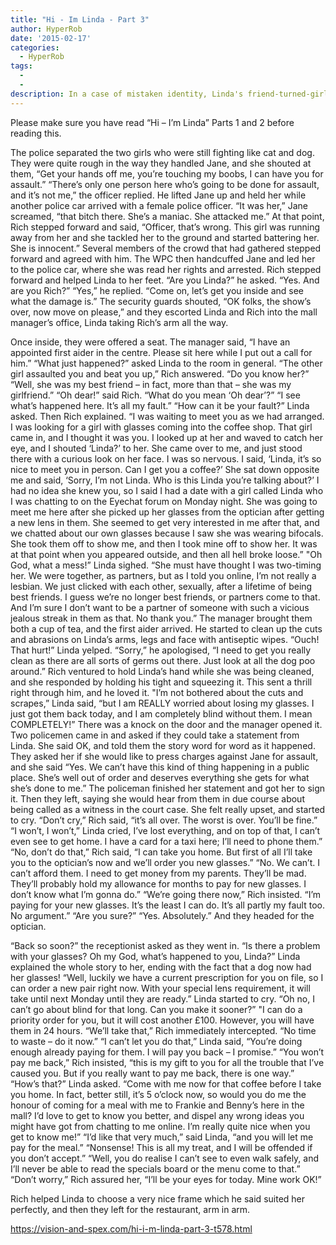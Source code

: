 ```yaml
---
title: "Hi - Im Linda - Part 3"
author: HyperRob
date: '2015-02-17'
categories:
  - HyperRob
tags:
  - 
  - 
description: In a case of mistaken identity, Linda's friend-turned-girlfriend violently attacks her, leaving Linda questioning everything.
---
```

Please make sure you have read “Hi – I’m Linda” Parts 1 and 2 before reading this.

The police separated the two girls who were still fighting like cat and dog. They were quite rough in the way they handled Jane, and she shouted at them, “Get your hands off me, you’re touching my boobs, I can have you for assault.”
“There’s only one person here who’s going to be done for assault, and it’s not me,” the officer replied. He lifted Jane up and held her while another police car arrived with a female police officer.
“It was her,” Jane screamed, “that bitch there. She’s a maniac. She attacked me.”
At that point, Rich stepped forward and said, “Officer, that’s wrong. This girl was running away from her and she tackled her to the ground and started battering her. She is innocent.” Several members of the crowd that had gathered stepped forward and agreed with him. The WPC then handcuffed Jane and led her to the police car, where she was read her rights and arrested. Rich stepped forward and helped Linda to her feet.
“Are you Linda?” he asked.
“Yes. And are you Rich?”
“Yes,” he replied. “Come on, let’s get you inside and see what the damage is.”
The security guards shouted, “OK folks, the show’s over, now move on please,” and they escorted Linda and Rich into the mall manager’s office, Linda taking Rich’s arm all the way.

Once inside, they were offered a seat. The manager said, “I have an appointed first aider in the centre. Please sit here while I put out a call for him.”
“What just happened?” asked Linda to the room in general.
“The other girl assaulted you and beat you up,” Rich answered. “Do you know her?”
“Well, she was my best friend – in fact, more than that – she was my girlfriend.”
“Oh dear!” said Rich.
“What do you mean ‘Oh dear’?”
“I see what’s happened here. It’s all my fault.”
“How can it be your fault?” Linda asked.
Then Rich explained. “I was waiting to meet you as we had arranged. I was looking for a girl with glasses coming into the coffee shop. That girl came in, and I thought it was you. I looked up at her and waved to catch her eye, and I shouted ‘Linda?’ to her. She came over to me, and just stood there with a curious look on her face. I was so nervous. I said, ‘Linda, it’s so nice to meet you in person. Can I get you a coffee?’ She sat down opposite me and said, ‘Sorry, I’m not Linda. Who is this Linda you’re talking about?’
I had no idea she knew you, so I said I had a date with a girl called Linda who I was chatting to on the Eyechat forum on Monday night. She was going to meet me here after she picked up her glasses from the optician after getting a new lens in them. She seemed to get very interested in me after that, and we chatted about our own glasses because I saw she was wearing bifocals. She took them off to show me, and then I took mine off to show her. It was at that point when you appeared outside, and then all hell broke loose.”
"Oh God, what a mess!” Linda sighed. “She must have thought I was two-timing her. We were together, as partners, but as I told you online, I’m not really a lesbian. We just clicked with each other, sexually, after a lifetime of being best friends. I guess we’re no longer best friends, or partners come to that. And I’m sure I don’t want to be a partner of someone with such a vicious jealous streak in them as that. No thank you.”
The manager brought them both a cup of tea, and the first aider arrived. He started to clean up the cuts and abrasions on Linda’s arms, legs and face with antiseptic wipes.
“Ouch! That hurt!” Linda yelped.
“Sorry,” he apologised, “I need to get you really clean as there are all sorts of germs out there. Just look at all the dog poo around.”
Rich ventured to hold Linda’s hand while she was being cleaned, and she responded by holding his tight and squeezing it. This sent a thrill right through him, and he loved it.
"I’m not bothered about the cuts and scrapes,” Linda said, “but I am REALLY worried about losing my glasses. I just got them back today, and I am completely blind without them. I mean COMPLETELY!”
There was a knock on the door and the manager opened it. Two policemen came in and asked if they could take a statement from Linda. She said OK, and told them the story word for word as it happened. They asked her if she would like to press charges against Jane for assault, and she said “Yes. We can’t have this kind of thing happening in a public place. She’s well out of order and deserves everything she gets for what she’s done to me.”
The policeman finished her statement and got her to sign it. Then they left, saying she would hear from them in due course about being called as a witness in the court case. She felt really upset, and started to cry.
“Don’t cry,” Rich said, “it’s all over. The worst is over. You’ll be fine.”
“I won’t, I won’t,” Linda cried, I’ve lost everything, and on top of that, I can’t even see to get home. I have a card for a taxi here; I’ll need to phone them.”
“No, don’t do that,” Rich said, “I can take you home. But first of all I’ll take you to the optician’s now and we’ll order you new glasses.”
“No. We can’t. I can’t afford them. I need to get money from my parents. They’ll be mad. They’ll probably hold my allowance for months to pay for new glasses. I don’t know what I’m gonna do.”
“We’re going there now,” Rich insisted. “I’m paying for your new glasses. It’s the least I can do. It’s all partly my fault too. No argument.”
“Are you sure?”
“Yes. Absolutely.” And they headed for the optician.

“Back so soon?” the receptionist asked as they went in. “Is there a problem with your glasses? Oh my God, what’s happened to you, Linda?”
Linda explained the whole story to her, ending with the fact that a dog now had her glasses!
“Well, luckily we have a current prescription for you on file, so I can order a new pair right now. With your special lens requirement, it will take until next Monday until they are ready.”
Linda started to cry. “Oh no, I can’t go about blind for that long. Can you make it sooner?”
"I can do a priority order for you, but it will cost another £100. However, you will have them in 24 hours. “We’ll take that,” Rich immediately intercepted. “No time to waste – do it now.”
“I can’t let you do that,” Linda said, “You’re doing enough already paying for them. I will pay you back – I promise.”
“You won’t pay me back,” Rich insisted, “this is my gift to you for all the trouble that I’ve caused you. But if you really want to pay me back, there is one way.”
“How’s that?” Linda asked.
“Come with me now for that coffee before I take you home. In fact, better still, it’s 5 o’clock now, so would you do me the honour of coming for a meal with me to Frankie and Benny’s here in the mall? I’d love to get to know you better, and dispel any wrong ideas you might have got from chatting to me online. I’m really quite nice when you get to know me!”
“I’d like that very much,” said Linda, “and you will let me pay for the meal.”
“Nonsense! This is all my treat, and I will be offended if you don’t accept.”
“Well, you do realise I can’t see to even walk safely, and I’ll never be able to read the specials board or the menu come to that.”
“Don’t worry,” Rich assured her, “I’ll be your eyes for today. Mine work OK!”

Rich helped Linda to choose a very nice frame which he said suited her perfectly, and then they left for the restaurant, arm in arm.



https://vision-and-spex.com/hi-i-m-linda-part-3-t578.html
